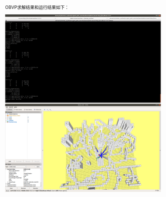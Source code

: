 OBVP求解结果和运行结果如下：

![image](https://github.com/Rao-Kai/Path-Planning/blob/main/OBVP%E6%B1%82%E8%A7%A3/images/OBVP%E8%AE%A1%E7%AE%97%E7%BB%93%E6%9E%9C.png)
![image](https://github.com/Rao-Kai/Path-Planning/blob/main/OBVP%E6%B1%82%E8%A7%A3/images/OBVP%E8%BF%90%E8%A1%8C%E7%BB%93%E6%9E%9C.png)
